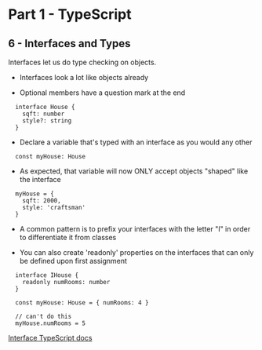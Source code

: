 # Part 1 - TypeScript
## 6 - Interfaces and Types

Interfaces let us do type checking on objects.

* Interfaces look a lot like objects already

* Optional members have a question mark at the end

```
  interface House {
    sqft: number
    style?: string
  }
```
* Declare a variable that's typed with an interface as you would any other
```
  const myHouse: House
```
* As expected, that variable will now ONLY accept objects "shaped" like the interface
```
  myHouse = {
    sqft: 2000,
    style: 'craftsman'
  }
```
* A common pattern is to prefix your interfaces with the letter "I" in order to differentiate it from classes

* You can also create 'readonly' properties on the interfaces that can only be defined upon first assignment
```
  interface IHouse {
    readonly numRooms: number
  }

  const myHouse: House = { numRooms: 4 }

  // can't do this
  myHouse.numRooms = 5
```

[Interface TypeScript docs](https://www.typescriptlang.org/docs/handbook/interfaces.html)